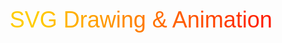 <svg width="470" height="36" viewBox="0 0 124.35415 9.5249997"
                    xmlns:xlink="http://www.w3.org/1999/xlink" xmlns="http://www.w3.org/2000/svg">
                    <defs>
                        <linearGradient id="linearGradientText">
                            <!-- <stop stop-color="#ffcc00" stop-opacity="1" offset="0" /> -->
                            <stop style="stop-color:#ffcc00;stop-opacity:1" offset="0" />
                            <stop style="stop-color:#ff0000;stop-opacity:1" offset="1" />
                            <stop style="stop-color:#ff00cd;stop-opacity:1" offset="1" />
                            <stop style="stop-color:#00ff37;stop-opacity:1" offset="1" />
                        </linearGradient>
                        <rect x="4.891592" y="5.2829194" width="125.42042" height="28.762562" />
                        <linearGradient xlink:href="#linearGradientText" id="linearGradient" x1="16.444496"
                            y1="18.081074" x2="128.75545" y2="17.88541" gradientUnits="userSpaceOnUse" />
                    </defs>
                    <g>
                        <text xml:space="preserve"
                            style="font-style:normal;font-weight:normal;font-size:9.525px;line-height:1.25;font-family:Rubik,sans-serif;white-space:pre;shape-inside:url(#rect835);fill:url(#linearGradient);fill-opacity:1;stroke:none"
                            transform="translate(-5.2338424,-6.6169314)">
                            <tspan x="4.890625" y="13.973149">SVG Drawing &amp; Animation</tspan>
                        </text>
                    </g>
                </svg>
